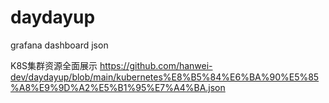 # daydayup
grafana dashboard json

K8S集群资源全面展示
https://github.com/hanwei-dev/daydayup/blob/main/kubernetes%E8%B5%84%E6%BA%90%E5%85%A8%E9%9D%A2%E5%B1%95%E7%A4%BA.json
